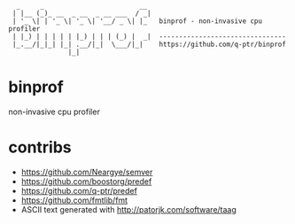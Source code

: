 ~~~~
  _     _                        __ 
 | |__ (_)_ __  _ __  _ __ ___  / _|
 | '_ \| | '_ \| '_ \| '__/ _ \| |_   binprof - non-invasive cpu profiler
 | |_) | | | | | |_) | | | (_) |  _|  --------------------------------
 |_.__/|_|_| |_| .__/|_|  \___/|_|    https://github.com/q-ptr/binprof
               |_|                  
~~~~

# binprof

non-invasive cpu profiler 

# contribs
- https://github.com/Neargye/semver
- https://github.com/boostorg/predef
- https://github.com/q-ptr/predef
- https://github.com/fmtlib/fmt
- ASCII text generated with http://patorjk.com/software/taag
